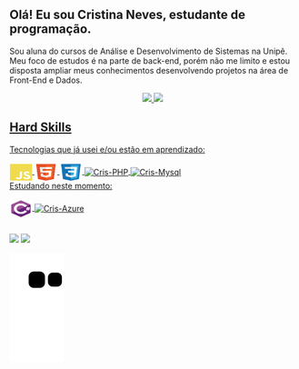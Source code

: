 ## Olá! Eu sou Cristina Neves, estudante de programação. 
Sou aluna do cursos de Análise e Desenvolvimento de Sistemas na Unipê. Meu foco de estudos é na parte de back-end, porém não me limito e estou disposta ampliar meus conhecimentos desenvolvendo projetos na área de Front-End e Dados.

<div align="center">
  <a href="https://github.com/anacristinaneves">
  <img height="180em" src="https://github-readme-stats.vercel.app/api?username=anacristinaneves&show_icons=true&theme=dark&include_all_commits=true&count_private=true"/>
  <img height="180em" src="https://github-readme-stats.vercel.app/api/top-langs/?username=anacristinaneves&layout=compact&langs_count=7&theme=dark"/>
</div>
    <h2>Hard Skills</h2>
    Tecnologias que já usei e/ou estão em aprendizado:
<div style="display: inline_block"><br>
  <img align="center" alt="Cris-Js" height="30" width="40" src="https://raw.githubusercontent.com/devicons/devicon/master/icons/javascript/javascript-plain.svg">
  <img align="center" alt="Cris-HTML" height="30" width="40" src="https://raw.githubusercontent.com/devicons/devicon/master/icons/html5/html5-original.svg">
  <img align="center" alt="Cris-CSS" height="30" width="40" src="https://raw.githubusercontent.com/devicons/devicon/master/icons/css3/css3-original.svg">
  <img align="center" alt="Cris-PHP" height="60" width="40" src="https://cdn.jsdelivr.net/gh/devicons/devicon/icons/php/php-plain.svg">
  <img align="center" alt= "Cris-Mysql" height="60" width="40"src="https://cdn.jsdelivr.net/gh/devicons/devicon/icons/mysql/mysql-original-wordmark.svg">       
</div>
Estudando neste momento:
 <div style ="display: inline_block"><br>
  <img align="center" alt="Cris-Csharp" height="30" width="40" src="https://raw.githubusercontent.com/devicons/devicon/master/icons/csharp/csharp-original.svg">
  <img align ="center" alt ="Cris-Azure" height ="30" width="40" src="https://cdn.jsdelivr.net/gh/devicons/devicon/icons/azure/azure-original.svg">          
</div>

##

 
<div> 
  <a href="https://www.linkedin.com/in/cristinanevesb" target="_blank"><img src="https://img.shields.io/badge/-LinkedIn-%230077B5?style=for-the-badge&logo=linkedin&logoColor=white" target="_blank"></a> 
    <a href = "mailto:anacristinabezerra.neves@gmail.com"><img src="https://img.shields.io/badge/-Gmail-%23333?style=for-the-badge&logo=gmail&logoColor=white" target="_blank"></a>

 
  ![Snake animation](https://github.com/rafaballerini/rafaballerini/blob/output/github-contribution-grid-snake.svg)
 
